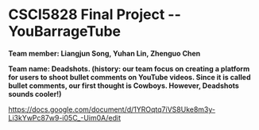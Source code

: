 # CSCI5828 Final Project -- YouBarrageTube
**Team member: Liangjun Song, Yuhan Lin, Zhenguo Chen**

**Team name: Deadshots. (history: our team focus on creating a platform for users to shoot bullet comments on YouTube videos. Since it is called bullet comments, our first thought is Cowboys. However, Deadshots sounds cooler!)**

https://docs.google.com/document/d/1YROqtq7iVS8Uke8m3y-Li3kYwPc87w9-i05C_-Uim0A/edit
